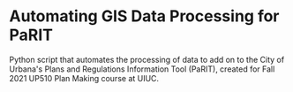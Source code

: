 # Automating GIS Data Processing for PaRIT
 Python script that automates the processing of data to add on to the City of Urbana's Plans and Regulations Information Tool (PaRIT), created for Fall 2021 UP510 Plan Making course at UIUC.
